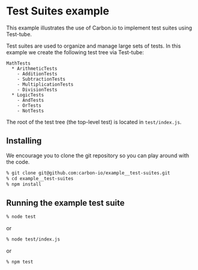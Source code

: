 # Test Suites example

This example illustrates the use of Carbon.io to implement test suites using Test-tube.

Test suites are used to organize and manage large sets of tests. In this example we create the following test tree
via Test-tube:

```
MathTests
  * ArithmeticTests
    - AdditionTests
    - SubtractionTests
    - MultiplicationTests
    - DivisionTests
  * LogicTests
    - AndTests
    - OrTests
    - NotTests
```

The root of the test tree (the top-level test) is located in ```test/index.js```. 

## Installing

We encourage you to clone the git repository so you can play around with the code. 

```sh
% git clone git@github.com:carbon-io/example__test-suites.git
% cd example__test-suites
% npm install
```

## Running the example test suite

```sh
% node test
```

or

```sh
% node test/index.js
```

or 

```sh
% npm test
```

